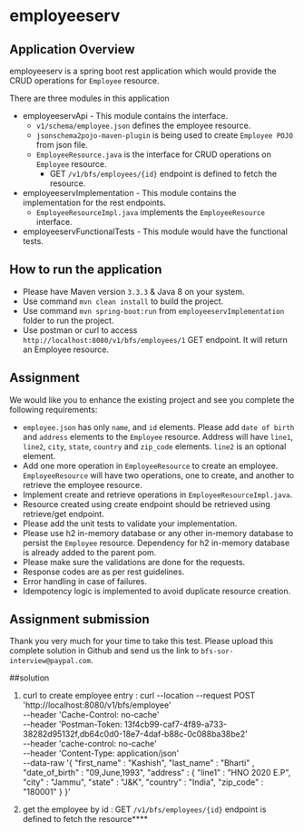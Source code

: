 # employeeserv

## Application Overview
employeeserv is a spring boot rest application which would provide the CRUD operations for `Employee` resource.

There are three modules in this application
- employeeservApi - This module contains the interface.
	- `v1/schema/employee.json` defines the employee resource.
	- `jsonschema2pojo-maven-plugin` is being used to create `Employee POJO` from json file.
	- `EmployeeResource.java` is the interface for CRUD operations on `Employee` resource.
		- GET `/v1/bfs/employees/{id}` endpoint is defined to fetch the resource.
- employeeservImplementation - This module contains the implementation for the rest endpoints.
	- `EmployeeResourceImpl.java` implements the `EmployeeResource` interface.
- employeeservFunctionalTests - This module would have the functional tests.

## How to run the application
- Please have Maven version `3.3.3` & Java 8 on your system.
- Use command `mvn clean install` to build the project.
- Use command `mvn spring-boot:run` from `employeeservImplementation` folder to run the project.
- Use postman or curl to access `http://localhost:8080/v1/bfs/employees/1` GET endpoint. It will return an Employee resource.

## Assignment
We would like you to enhance the existing project and see you complete the following requirements:

- `employee.json` has only `name`, and `id` elements. Please add `date of birth` and `address` elements to the `Employee` resource. Address will have `line1`, `line2`, `city`, `state`, `country` and `zip_code` elements. `line2` is an optional element.
- Add one more operation in `EmployeeResource` to create an employee. `EmployeeResource` will have two operations, one to create, and another to retrieve the employee resource.
- Implement create and retrieve operations in `EmployeeResourceImpl.java`.
- Resource created using create endpoint should be retrieved using retrieve/get endpoint.
- Please add the unit tests to validate your implementation.
- Please use h2 in-memory database or any other in-memory database to persist the `Employee` resource. Dependency for h2 in-memory database is already added to the parent pom.
- Please make sure the validations are done for the requests.
- Response codes are as per rest guidelines.
- Error handling in case of failures.
- Idempotency logic is implemented to avoid duplicate resource creation.

## Assignment submission
Thank you very much for your time to take this test. Please upload this complete solution in Github and send us the link to `bfs-sor-interview@paypal.com`.



##solution
1) curl to create employee entry : curl --location --request POST 'http://localhost:8080/v1/bfs/employee' \
                                --header 'Cache-Control: no-cache' \
                                --header 'Postman-Token: 13f4cb99-caf7-4f89-a733-38282d95132f,db64c0d0-18e7-4daf-b88c-0c088ba38be2' \
                                --header 'cache-control: no-cache' \
                                --header 'Content-Type: application/json' \
                                --data-raw '{
                                    "first_name" : "Kashish",
                                    "last_name" : "Bharti" ,
                                    "date_of_birth" : "09,June,1993",
                                    "address" : {
                                        "line1" : "HNO 2020 E.P",
                                        "city" : "Jammu",
                                        "state" : "J&K",
                                        "country" : "India",
                                        "zip_code" : "180001"
                                    }
                                }'
                            
2) get the employee by id  : GET `/v1/bfs/employees/{id}` endpoint is defined to fetch the resource****